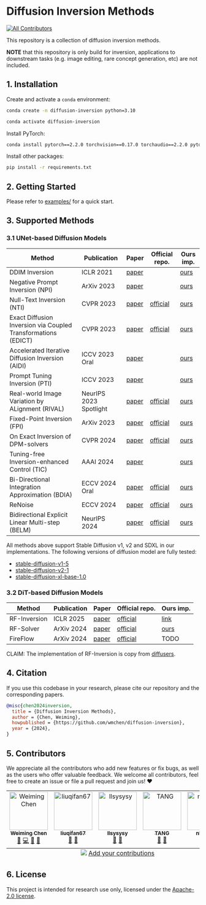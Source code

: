 # Diffusion Inversion Methods
<!-- ALL-CONTRIBUTORS-BADGE:START - Do not remove or modify this section -->
[![All Contributors](https://img.shields.io/badge/all_contributors-5-orange.svg?style=flat-square)](#contributors-)
<!-- ALL-CONTRIBUTORS-BADGE:END -->

This repository is a collection of diffusion inversion methods.

**NOTE** that this repository is only build for inversion, applications to downstream tasks (e.g. image editing, rare concept generation, etc) are not included.


## 1. Installation

Create and activate a `conda` environment:

```bash
conda create -n diffusion-inversion python=3.10

conda activate diffusion-inversion
```

Install PyTorch:

```bash
conda install pytorch==2.2.0 torchvision==0.17.0 torchaudio==2.2.0 pytorch-cuda=11.8 -c pytorch -c nvidia
```

Install other packages:

```bash
pip install -r requirements.txt
```


## 2. Getting Started

Please refer to [examples/](./examples) for a quick start.


## 3. Supported Methods

### 3.1 UNet-based Diffusion Models

| Method | Publication | Paper | Official repo. | Ours imp. |
| ------ | ----------- | ----- | -------------- | --------- |
| DDIM Inversion | ICLR 2021 | [paper](https://arxiv.org/abs/2010.02502) |  | [ours](./inversions/unet_based/ddim) |
| Negative Prompt Inversion (NPI) | ArXiv 2023 | [paper](http://arxiv.org/abs/2305.16807) |  | [ours](./inversions/unet_based/npi) |
| Null-Text Inversion (NTI) | CVPR 2023 | [paper](https://openaccess.thecvf.com/content/CVPR2023/html/Mokady_NULL-Text_Inversion_for_Editing_Real_Images_Using_Guided_Diffusion_Models_CVPR_2023_paper.html) | [official](https://github.com/google/prompt-to-prompt) | [ours](./inversions/unet_based/nti) |
| Exact Diffusion Inversion via Coupled Transformations (EDICT) | CVPR 2023 | [paper](https://openaccess.thecvf.com/content/CVPR2023/html/Wallace_EDICT_Exact_Diffusion_Inversion_via_Coupled_Transformations_CVPR_2023_paper.html) | [official](https://github.com/salesforce/EDICT) | [ours](./inversions/unet_based/edict) |
| Accelerated Iterative Diffusion Inversion (AIDI) | ICCV 2023 Oral | [paper](https://openaccess.thecvf.com/content/ICCV2023/html/Pan_Effective_Real_Image_Editing_with_Accelerated_Iterative_Diffusion_Inversion_ICCV_2023_paper.html) |  | [ours](./inversions/unet_based/aidi) |
| Prompt Tuning Inversion (PTI) | ICCV 2023 | [paper](https://openaccess.thecvf.com/content/ICCV2023/html/Dong_Prompt_Tuning_Inversion_for_Text-driven_Image_Editing_Using_Diffusion_Models_ICCV_2023_paper.html) |  | [ours](./inversions/unet_based/pti) |
| Real-world Image Variation by ALignment (RIVAL) | NeurIPS 2023 Spotlight | [paper](https://proceedings.neurips.cc/paper_files/paper/2023/hash/61960fdfda4d4e95fa1c1f6e64bfe8bc-Abstract-Conference.html) | [official](https://github.com/dvlab-research/RIVAL) | [ours](./inversions/unet_based/rival) |
| Fixed-Point Inversion (FPI) | ArXiv 2023 | [paper](https://arxiv.org/abs/2312.12540v1) | [official](https://github.com/dvirsamuel/FPI) | [ours](./inversions/unet_based/fpi) |
| On Exact Inversion of DPM-solvers | CVPR 2024 | [paper](https://openaccess.thecvf.com/content/CVPR2024/html/Hong_On_Exact_Inversion_of_DPM-Solvers_CVPR_2024_paper.html) | [official](https://github.com/smhongok/inv-dpm) | [ours](./inversions/unet_based/inv_dpm) |
| Tuning-free Inversion-enhanced Control (TIC) | AAAI 2024 | [paper](https://ojs.aaai.org/index.php/AAAI/article/view/27931) |  | [ours](./inversions/unet_based/tic) |
| Bi-Directional Integration Approximation (BDIA) | ECCV 2024 Oral | [paper](https://arxiv.org/abs/2307.10829) | [official](https://github.com/guoqiang-zhang-x/BDIA) | [ours](./inversions/unet_based/bdia) |
| ReNoise | ECCV 2024 | [paper](https://arxiv.org/abs/2403.14602) | [official](https://github.com/garibida/ReNoise-Inversion) | [ours](./inversions/unet_based/renoise) |
| Bidirectional Explicit Linear Multi-step (BELM) | NeurlPS 2024 | [paper](https://arxiv.org/abs/2410.07273) | [official](https://github.com/zituitui/BELM) | [ours](./inversions/unet_based/belm) |

All methods above support Stable Diffusion v1, v2 and SDXL in our implementations. The following versions of diffusion model are fully tested:
- [stable-diffusion-v1-5](https://huggingface.co/stable-diffusion-v1-5/stable-diffusion-v1-5)
- [stable-diffusion-v2-1](https://huggingface.co/stabilityai/stable-diffusion-2-1)
- [stable-diffusion-xl-base-1.0](https://huggingface.co/stabilityai/stable-diffusion-xl-base-1.0)

### 3.2 DiT-based Diffusion Models

| Method | Publication | Paper | Official repo. | Ours imp. |
| ------ | ----------- | ----- | -------------- | --------- |
| RF-Inversion | ICLR 2025 | [paper](https://arxiv.org/abs/2410.10792) | [official](https://github.com/LituRout/RF-Inversion) | [link](./inversions/dit_based/rf_inversion) |
| RF-Solver | ArXiv 2024 | [paper](https://arxiv.org/abs/2411.04746) | [official](https://github.com/wangjiangshan0725/RF-Solver-Edit) | [ours](./inversions/dit_based//rf_inversion) |
| FireFlow | ArXiv 2024 | [paper](https://arxiv.org/abs/2412.07517) | [official](https://github.com/HolmesShuan/FireFlow-Fast-Inversion-of-Rectified-Flow-for-Image-Semantic-Editing?tab=readme-ov-file) | TODO |

CLAIM: The implementation of RF-Inversion is copy from [diffusers](https://github.com/huggingface/diffusers/blob/main/examples/community/pipeline_flux_rf_inversion.py).

## 4. Citation

If you use this codebase in your research, please cite our repository and the corresponding papers.

```bibtex
@misc{chen2024inversion,
  title = {Diffusion Inversion Methods},
  author = {Chen, Weiming},
  howpublished = {https://github.com/wmchen/diffusion-inversion},
  year = {2024},
}
```

<!-- If you find LBI useful for your research and applications, please cite our paper: -->


## 5. Contributors

We appreciate all the contributors who add new features or fix bugs, as well as the users who offer valuable feedback. We welcome all contributors, feel free to create an issue or file a pull request and join us! ❤️

<!-- ALL-CONTRIBUTORS-LIST:START - Do not remove or modify this section -->
<!-- prettier-ignore-start -->
<!-- markdownlint-disable -->
<table>
  <tbody>
    <tr>
      <td align="center" valign="top" width="20%"><a href="https://weimingchen.net/"><img src="https://avatars.githubusercontent.com/u/33000375?v=4?s=100" width="100px;" alt="Weiming Chen"/><br /><sub><b>Weiming Chen</b></sub></a><br /><a href="#ideas-wmchen" title="Ideas, Planning, & Feedback">🤔</a> <a href="https://github.com/Weiming Chen/diffusion-inversion/commits?author=wmchen" title="Code">💻</a> <a href="#projectManagement-wmchen" title="Project Management">📆</a> <a href="#research-wmchen" title="Research">🔬</a></td>
      <td align="center" valign="top" width="20%"><a href="https://github.com/liuqifan67"><img src="https://avatars.githubusercontent.com/u/54019906?v=4?s=100" width="100px;" alt="liuqifan67"/><br /><sub><b>liuqifan67</b></sub></a><br /><a href="#ideas-liuqifan67" title="Ideas, Planning, & Feedback">🤔</a> <a href="#research-liuqifan67" title="Research">🔬</a></td>
      <td align="center" valign="top" width="20%"><a href="https://github.com/llsysysy"><img src="https://avatars.githubusercontent.com/u/100456149?v=4?s=100" width="100px;" alt="llsysysy"/><br /><sub><b>llsysysy</b></sub></a><br /><a href="#ideas-llsysysy" title="Ideas, Planning, & Feedback">🤔</a> <a href="#research-llsysysy" title="Research">🔬</a></td>
      <td align="center" valign="top" width="20%"><a href="https://yushuntang.github.io"><img src="https://avatars.githubusercontent.com/u/75136524?v=4?s=100" width="100px;" alt="TANG"/><br /><sub><b>TANG</b></sub></a><br /><a href="#ideas-yushuntang" title="Ideas, Planning, & Feedback">🤔</a> <a href="#research-yushuntang" title="Research">🔬</a></td>
      <td align="center" valign="top" width="20%"><a href="https://nkdailab.github.io/"><img src="https://avatars.githubusercontent.com/u/152594959?v=4?s=100" width="100px;" alt="nkdailab"/><br /><sub><b>nkdailab</b></sub></a><br /><a href="#financial-NKDAILab" title="Financial">💵</a></td>
    </tr>
  </tbody>
  <tfoot>
    <tr>
      <td align="center" size="13px" colspan="5">
        <img src="https://raw.githubusercontent.com/all-contributors/all-contributors-cli/1b8533af435da9854653492b1327a23a4dbd0a10/assets/logo-small.svg">
          <a href="https://all-contributors.js.org/docs/en/bot/usage">Add your contributions</a>
        </img>
      </td>
    </tr>
  </tfoot>
</table>

<!-- markdownlint-restore -->
<!-- prettier-ignore-end -->

<!-- ALL-CONTRIBUTORS-LIST:END -->


## 6. License

This project is intended for research use only, licensed under the [Apache-2.0 license](https://www.apache.org/licenses/LICENSE-2.0).